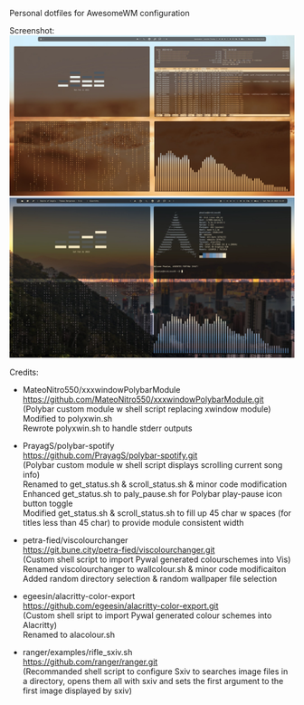 Personal dotfiles for AwesomeWM configuration

Screenshot:
![Screenshot](./images/screenshot01.jpg)
![Screenshot](./images/screenshot02.jpg)

Credits:
- MateoNitro550/xxxwindowPolybarModule  
https://github.com/MateoNitro550/xxxwindowPolybarModule.git  
(Polybar custom module w shell script replacing xwindow module)  
Modified to polyxwin.sh   
Rewrote polyxwin.sh to handle stderr outputs  

- PrayagS/polybar-spotify  
https://github.com/PrayagS/polybar-spotify.git  
(Polybar custom module w shell script displays scrolling current song info)  
Renamed to get_status.sh & scroll_status.sh & minor code modification  
Enhanced get_status.sh to paly_pause.sh for Polybar play-pause icon button toggle  
Modified get_status.sh & scroll_status.sh to fill up 45 char w spaces (for titles less than 45 char) to provide module consistent width  

- petra-fied/viscolourchanger  
https://git.bune.city/petra-fied/viscolourchanger.git  
(Custom shell script to import Pywal generated colourschemes into Vis)  
Renamed viscolourchanger to wallcolour.sh & minor code modificaiton  
Added random directory selection & random wallpaper file selection  

- egeesin/alacritty-color-export  
https://github.com/egeesin/alacritty-color-export.git  
(Custom shell sript to import Pywal generated colour schemes into Alacritty)  
Renamed to alacolour.sh  

- ranger/examples/rifle_sxiv.sh  
https://github.com/ranger/ranger.git  
(Recommanded shell script to configure Sxiv to searches image files in a directory, opens them all with sxiv and sets the first argument to the first image displayed by sxiv)  
